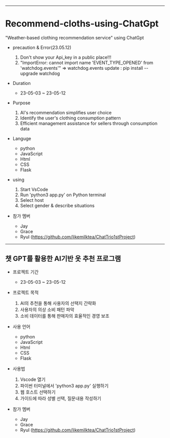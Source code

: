 * * *

# Recommend-cloths-using-ChatGpt
"Weather-based clothing recommendation service" using ChatGpt

* precaution & Error(23.05.12)
    1. Don't show your Api_key in a public place!!!
    2. "ImportError: cannot import name 'EVENT_TYPE_OPENED' from 'watchdog.events'"
    => watchdog.events update : pip install --upgrade watchdog

* Duration
    * 23-05-03 ~ 23-05-12

* Purpose
    1. AI's recommendation simplifies user choice
    2. Identify the user's clothing consumption pattern
    3. Efficient management assistance for sellers through consumption data

* Languge
    * python
    * JavaScript
    * Html
    * CSS
    * Flask

* using
    1. Start VsCode
    2. Run 'python3 app.py' on Python terminal
    3. Select host
    4. Select gender & describe situations




* 참가 멤버
    * Jay 
    * Grace 
    * Ryul (https://github.com/likemilktea/ChatTrio1stProject)

* * *

## 챗 GPT를 활용한 AI기반 옷 추천 프로그램

* 프로젝트 기간
    * 23-05-03 ~ 23-05-12

* 프로젝트 목적
    1. AI의 추천을 통해 사용자의 선택지 간략화
    2. 사용자의 의상 소비 패턴 파악
    3. 소비 데이터를 통해 판매자의 효율적인 경영 보조

* 사용 언어
    * python
    * JavaScript
    * Html
    * CSS
    * Flask


* 사용법
    1. Vscode 열기
    2. 파이썬 터미널에서 'python3 app.py' 실행하기
    3. 웹 호스트 선택하기
    4. 가이드에 따라 성별 선택, 질문내용 작성하기

* 참가 멤버
    * Jay
    * Grace
    * Ryul (https://github.com/likemilktea/ChatTrio1stProject)
